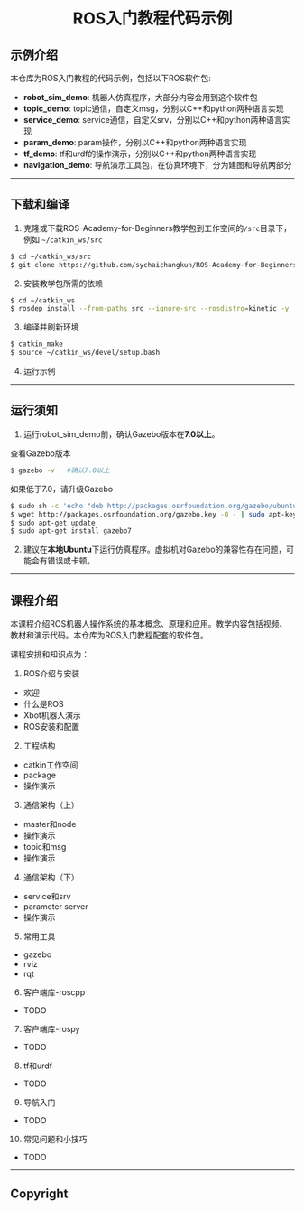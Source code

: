 # <center>ROS入门教程代码示例</center>

## 示例介绍
本仓库为ROS入门教程的代码示例，包括以下ROS软件包:
* **robot_sim_demo**: 机器人仿真程序，大部分内容会用到这个软件包
* **topic_demo**: topic通信，自定义msg，分别以C++和python两种语言实现
* **service_demo**: service通信，自定义srv，分别以C++和python两种语言实现
* **param_demo**: param操作，分别以C++和python两种语言实现
* **tf_demo**: tf和urdf的操作演示，分别以C++和python两种语言实现
* **navigation_demo**: 导航演示工具包，在仿真环境下，分为建图和导航两部分

---
## 下载和编译

1. 克隆或下载ROS-Academy-for-Beginners教学包到工作空间的`/src`目录下，例如 `~/catkin_ws/src`
```sh
$ cd ~/catkin_ws/src
$ git clone https://github.com/sychaichangkun/ROS-Academy-for-Beginners.git
```

2. 安装教学包所需的依赖
```sh
$ cd ~/catkin_ws
$ rosdep install --from-paths src --ignore-src --rosdistro=kinetic -y
```

3. 编译并刷新环境
```sh
$ catkin_make
$ source ~/catkin_ws/devel/setup.bash
```

4. 运行示例

---
## 运行须知
1. 运行robot_sim_demo前，确认Gazebo版本在**7.0以上**。

  查看Gazebo版本
  ```sh
  $ gazebo -v   #确认7.0以上
  ```
  如果低于7.0，请升级Gazebo
  ```sh
  $ sudo sh -c 'echo "deb http://packages.osrfoundation.org/gazebo/ubuntu-stable `lsb_release -cs` main" > /etc/apt/sources.list.d/gazebo-stable.list'
  $ wget http://packages.osrfoundation.org/gazebo.key -O - | sudo apt-key add -
  $ sudo apt-get update
  $ sudo apt-get install gazebo7
  ```
2. 建议在**本地Ubuntu**下运行仿真程序。虚拟机对Gazebo的兼容性存在问题，可能会有错误或卡顿。

---
## 课程介绍
本课程介绍ROS机器人操作系统的基本概念、原理和应用。教学内容包括视频、教材和演示代码。本仓库为ROS入门教程配套的软件包。

课程安排和知识点为：
1. ROS介绍与安装
  - 欢迎      
  - 什么是ROS
  - Xbot机器人演示
  - ROS安装和配置
2. 工程结构
  - catkin工作空间   
  - package
  - 操作演示
3. 通信架构（上）
  - master和node
  - 操作演示
  - topic和msg
  - 操作演示
4. 通信架构（下）
  - service和srv
  - parameter server
  - 操作演示
5. 常用工具
  - gazebo
  - rviz
  - rqt
6. 客户端库-roscpp
  - TODO
7. 客户端库-rospy
  - TODO
8. tf和urdf
  - TODO
9. 导航入门
  - TODO
10. 常见问题和小技巧
  - TODO

---
## Copyright
